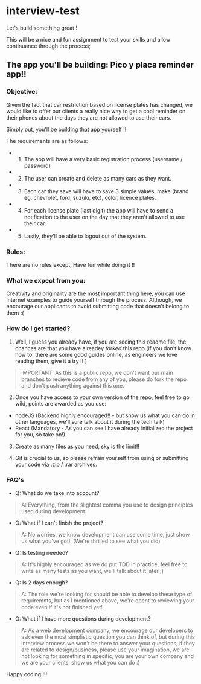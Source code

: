 # interview-test

Let's build something great ! 

This will be a nice and fun assignment to test your skills and allow continuance through the process;

## The app you'll be building: Pico y placa reminder app!!

### Objective:

Given the fact that car restriction based on license plates has changed, we would like to offer our clients
a really nice way to get a cool reminder on their phones about the days they are not allowed to use their cars.

Simply put, you'll be building that app yourself !! 

The requirements are as follows:

- 1. The app will have a very basic registration process (username / password)
- 2. The user can create and delete as many cars as they want.
- 3. Each car they save will have to save 3 simple values, make (brand eg. chevrolet, ford, suzuki, etc), color, licence plates.
- 4. For each license plate (last digit) the app will have to send a notification to the user on the day that they aren't allowed to use their car.
- 5. Lastly, they'll be able to logout out of the system.

### Rules:

There are no rules except, Have fun while doing it !!

### What we expect from you:

Creativity and originality are the most important thing here, you can use internet examples to guide yourself through the process. Although, we encourage our applicants to avoid submitting code that doesn't belong to them :( 

### How do I get started? 

1. Well, I guess you already have, if you are seeing this readme file, the chances are that you have alreadey *forked* this repo (if you don't know how to, there are some good guides online, as engineers we love reading them, give it a try !! ) 

> IMPORTANT: As this is a public repo, we don't want our main branches to recieve code from any of you, please do fork the repo and don't push anything against this one.

2. Once you have access to your own version of the repo, feel free to go wild, points are awarded as you use:

- nodeJS (Backend highly encouraged!! - but show us what you can do in other languages, we'll sure talk about it during the tech talk)
- React (Mandatory - As you can see I have already initialized the project for you, so take on!)

3. Create as many files as you need, sky is the limit!!

4. Git is crucial to us, so please refrain yourself from using or submitting your code via .zip / .rar archives.


### FAQ's 

- Q:  What do we take into account? 
> A: Everything, from the slightest comma you use to design principles used during development. 

- Q: What if I can't finish the project?
> A: No worries, we know development can use some time, just show us what you've got!! (We're thrilled to see what you did)


- Q: Is testing needed? 
> A: It's highly encouraged as we do put TDD in practice, feel free to write as many tests as you want, we'll talk about it later ;) 

- Q: Is 2 days enough? 
> A: The role we're looking for should be able to develop these type of requiremnts, but as I mentioned above, we're opent to reviewing your code even if it's not finished yet!

- Q: What if I have more questions during development?
> A: As a web development company, we encourage our developers to ask even the most simplistic question you can think of, but during this interview process we won't be there to answer your questions, if they are related to design/business, please use your imagination, we are not looking for something in specific, you are your own company and we are your clients, show us what you can do :) 


Happy coding !!!